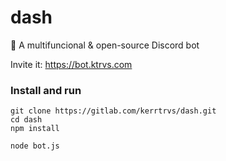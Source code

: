 # dash
🤖 A multifuncional &amp; open-source Discord bot

Invite it: https://bot.ktrvs.com

### Install and run
```
git clone https://gitlab.com/kerrtrvs/dash.git
cd dash
npm install

node bot.js
```
